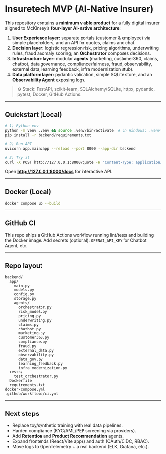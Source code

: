 # Insuretech MVP (AI‑Native Insurer)

This repository contains a **minimum viable product** for a fully digital insurer aligned to McKinsey’s **four-layer AI-native architecture**:

1) **User Experience layer:** separate portals (customer & employee) via simple placeholders, and an API for quotes, claims and chat.
2) **Decision layer:** logistic regression risk, pricing algorithms, underwriting rules, fraud anomaly scoring; an **Orchestrator** composes decisions.
3) **Infrastructure layer:** modular **agents** (marketing, customer360, claims, chatbot, data governance, compliance/fairness, fraud, observability, external data, learning feedback, infra modernization stub).
4) **Data platform layer:** pydantic validation, simple SQLite store, and an **Observability Agent** exposing logs.

> ⚙️ Stack: FastAPI, scikit-learn, SQLAlchemy/SQLite, httpx, pydantic, pytest, Docker, GitHub Actions.

---

## Quickstart (Local)

```bash
# 1) Python env
python -m venv .venv && source .venv/bin/activate  # on Windows: .venv\Scripts\activate
pip install -r backend/requirements.txt

# 2) Run API
uvicorn app.main:app --reload --port 8000 --app-dir backend

# 3) Try it
curl -X POST http://127.0.0.1:8000/quote -H "Content-Type: application/json" -d '{"customer_id":"c1","age":30,"vehicle_value":15000,"prior_claims":0,"credit_score":680,"gender":"F"}'
```

Open **http://127.0.0.1:8000/docs** for interactive API.

---

## Docker (Local)

```bash
docker compose up --build
```

---

## GitHub CI

This repo ships a GitHub Actions workflow running lint/tests and building the Docker image. Add secrets (optional): `OPENAI_API_KEY` for Chatbot Agent, etc.

---

## Repo layout

```
backend/
  app/
    main.py
    models.py
    config.py
    storage.py
    agents/
      orchestrator.py
      risk_model.py
      pricing.py
      underwriting.py
      claims.py
      chatbot.py
      marketing.py
      customer360.py
      compliance.py
      fraud.py
      external_data.py
      observability.py
      data_gov.py
      learning_feedback.py
      infra_modernization.py
  tests/
    test_orchestrator.py
  Dockerfile
  requirements.txt
docker-compose.yml
.github/workflows/ci.yml
```

---

## Next steps

- Replace toy/synthetic training with real data pipelines.
- Harden compliance (KYC/AML/PEP screening via providers).
- Add **Retention** and **Product Recommendation** agents.
- Expand frontends (React/Vite apps) and auth (OAuth/OIDC, RBAC).
- Move logs to OpenTelemetry + a real backend (ELK, Grafana, etc.).
